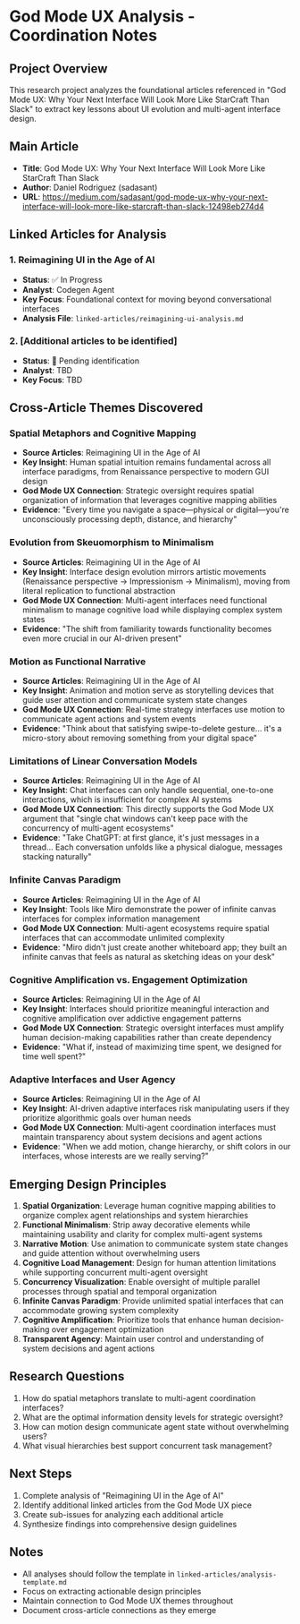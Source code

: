 # God Mode UX Analysis - Coordination Notes

## Project Overview
This research project analyzes the foundational articles referenced in "God Mode UX: Why Your Next Interface Will Look More Like StarCraft Than Slack" to extract key lessons about UI evolution and multi-agent interface design.

## Main Article
- **Title**: God Mode UX: Why Your Next Interface Will Look More Like StarCraft Than Slack
- **Author**: Daniel Rodriguez (sadasant)
- **URL**: https://medium.com/sadasant/god-mode-ux-why-your-next-interface-will-look-more-like-starcraft-than-slack-12498eb274d4

## Linked Articles for Analysis

### 1. Reimagining UI in the Age of AI
- **Status**: ✅ In Progress
- **Analyst**: Codegen Agent
- **Key Focus**: Foundational context for moving beyond conversational interfaces
- **Analysis File**: `linked-articles/reimagining-ui-analysis.md`

### 2. [Additional articles to be identified]
- **Status**: 🔄 Pending identification
- **Analyst**: TBD
- **Key Focus**: TBD

## Cross-Article Themes Discovered

### Spatial Metaphors and Cognitive Mapping
- **Source Articles**: Reimagining UI in the Age of AI
- **Key Insight**: Human spatial intuition remains fundamental across all interface paradigms, from Renaissance perspective to modern GUI design
- **God Mode UX Connection**: Strategic oversight requires spatial organization of information that leverages cognitive mapping abilities
- **Evidence**: "Every time you navigate a space—physical or digital—you're unconsciously processing depth, distance, and hierarchy"

### Evolution from Skeuomorphism to Minimalism
- **Source Articles**: Reimagining UI in the Age of AI
- **Key Insight**: Interface design evolution mirrors artistic movements (Renaissance perspective → Impressionism → Minimalism), moving from literal replication to functional abstraction
- **God Mode UX Connection**: Multi-agent interfaces need functional minimalism to manage cognitive load while displaying complex system states
- **Evidence**: "The shift from familiarity towards functionality becomes even more crucial in our AI-driven present"

### Motion as Functional Narrative
- **Source Articles**: Reimagining UI in the Age of AI
- **Key Insight**: Animation and motion serve as storytelling devices that guide user attention and communicate system state changes
- **God Mode UX Connection**: Real-time strategy interfaces use motion to communicate agent actions and system events
- **Evidence**: "Think about that satisfying swipe-to-delete gesture... it's a micro-story about removing something from your digital space"

### Limitations of Linear Conversation Models
- **Source Articles**: Reimagining UI in the Age of AI
- **Key Insight**: Chat interfaces can only handle sequential, one-to-one interactions, which is insufficient for complex AI systems
- **God Mode UX Connection**: This directly supports the God Mode UX argument that "single chat windows can't keep pace with the concurrency of multi-agent ecosystems"
- **Evidence**: "Take ChatGPT: at first glance, it's just messages in a thread... Each conversation unfolds like a physical dialogue, messages stacking naturally"

### Infinite Canvas Paradigm
- **Source Articles**: Reimagining UI in the Age of AI
- **Key Insight**: Tools like Miro demonstrate the power of infinite canvas interfaces for complex information management
- **God Mode UX Connection**: Multi-agent ecosystems require spatial interfaces that can accommodate unlimited complexity
- **Evidence**: "Miro didn't just create another whiteboard app; they built an infinite canvas that feels as natural as sketching ideas on your desk"

### Cognitive Amplification vs. Engagement Optimization
- **Source Articles**: Reimagining UI in the Age of AI
- **Key Insight**: Interfaces should prioritize meaningful interaction and cognitive amplification over addictive engagement patterns
- **God Mode UX Connection**: Strategic oversight interfaces must amplify human decision-making capabilities rather than create dependency
- **Evidence**: "What if, instead of maximizing time spent, we designed for time well spent?"

### Adaptive Interfaces and User Agency
- **Source Articles**: Reimagining UI in the Age of AI
- **Key Insight**: AI-driven adaptive interfaces risk manipulating users if they prioritize algorithmic goals over human needs
- **God Mode UX Connection**: Multi-agent coordination interfaces must maintain transparency about system decisions and agent actions
- **Evidence**: "When we add motion, change hierarchy, or shift colors in our interfaces, whose interests are we really serving?"

## Emerging Design Principles

1. **Spatial Organization**: Leverage human cognitive mapping abilities to organize complex agent relationships and system hierarchies
2. **Functional Minimalism**: Strip away decorative elements while maintaining usability and clarity for complex multi-agent systems
3. **Narrative Motion**: Use animation to communicate system state changes and guide attention without overwhelming users
4. **Cognitive Load Management**: Design for human attention limitations while supporting concurrent multi-agent oversight
5. **Concurrency Visualization**: Enable oversight of multiple parallel processes through spatial and temporal organization
6. **Infinite Canvas Paradigm**: Provide unlimited spatial interfaces that can accommodate growing system complexity
7. **Cognitive Amplification**: Prioritize tools that enhance human decision-making over engagement optimization
8. **Transparent Agency**: Maintain user control and understanding of system decisions and agent actions

## Research Questions

1. How do spatial metaphors translate to multi-agent coordination interfaces?
2. What are the optimal information density levels for strategic oversight?
3. How can motion design communicate agent state without overwhelming users?
4. What visual hierarchies best support concurrent task management?

## Next Steps

1. Complete analysis of "Reimagining UI in the Age of AI"
2. Identify additional linked articles from the God Mode UX piece
3. Create sub-issues for analyzing each additional article
4. Synthesize findings into comprehensive design guidelines

## Notes
- All analyses should follow the template in `linked-articles/analysis-template.md`
- Focus on extracting actionable design principles
- Maintain connection to God Mode UX themes throughout
- Document cross-article connections as they emerge
